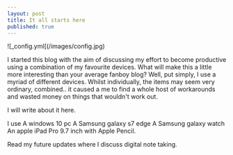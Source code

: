 ```yaml
---
layout: post
title: It all starts here
published: true
---
```


![_config.yml[(/images/config.jpg)

I started this blog with the aim of discussing my effort to become productive using a combination of my favourite devices.
What will make this a little more interesting than your average fanboy blog? Well, put simply, I use a myriad of different devices. Whilst individually, the items may seem very ordinary, combined.. it caused a me to find a whole host of workarounds and wasted money on things that wouldn't work out. 

I will write about it here.

I use 
A windows 10 pc
A Samsung galaxy s7 edge
A Samsung galaxy watch
An apple iPad Pro 9.7 inch with Apple Pencil.

Read my future updates where I discuss digital note taking. 

